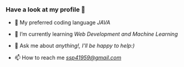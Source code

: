### Have a look at my profile 🤩

- 📄 My preferred coding language *JAVA*

- 🌱 I’m currently learning *Web Development and Machine Learning*



- 💬 Ask me about *anything!, I'll be happy to help:)*

- 📫 How to reach me *ssp41959@gmail.com*

